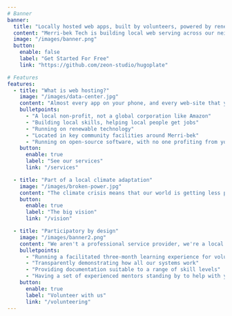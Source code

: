 ```yaml
---
# Banner
banner:
  title: "Locally hosted web apps, built by volunteers, powered by renewables"
  content: "Merri-bek Tech is building local web serving across our neighbourhood in order to provide affordable alternatives to big tech, while improving our local resilience in the face of the climate crisis."
  image: "/images/banner.png"
  button:
    enable: false
    label: "Get Started For Free"
    link: "https://github.com/zeon-studio/hugoplate"

# Features
features:
  - title: "What is web hosting?"
    image: "/images/data-center.jpg"
    content: "Almost every app on your phone, and every web-site that you use, is relying on computers it connects to over the internet that do the work behind each button press you make. If you want to message a friend, post to social media, or invite someone to an event, you're relying on these services running on computers in big data centers. When Merri-bek tech provides this for you instead, our hosting will be:"
    bulletpoints:
      - "A local non-profit, not a global corporation like Amazon"
      - "Building local skills, helping local people get jobs"
      - "Running on renewable technology"
      - "Located in key community facilities around Merri-bek"
      - "Running on open-source software, with no one profiting from your data"
    button:
      enable: true
      label: "See our services"
      link: "/services"

  - title: "Part of a local climate adaptation"
    image: "/images/broken-power.jpg"
    content: "The climate crisis means that our world is getting less predictable. Wild weather, heat waves, fires, power outages, and housing climate refugees are all important realities of the 21st century, and are better tackled together as a strong community. Technology can help groups organise and communicate, but only if it keeps working during these emergencies. Our multi-year vision is to build a resilient local network for Merri-bek that provides these services even if centralised systems like power, NBN and cell-reception are offline."
    button:
      enable: true
      label: "The big vision"
      link: "/vision"

  - title: "Participatory by design"
    image: "/images/banner2.png"
    content: "We aren't a professional service provider, we're a local grass-roots project driven by our values. We work transparently so that you can see and understand the technology that powers our digital world. Regardless of your skill level, if you're interested in how web software works, we provide ways to get involved by:"
    bulletpoints:
      - "Running a facilitated three-month learning experience for volunteers"
      - "Transparently demonstrating how all our systems work"
      - "Providing documentation suitable to a range of skill levels"
      - "Having a set of experienced mentors standing by to help with your project"
    button:
      enable: true
      label: "Volunteer with us"
      link: "/volunteering"
---
```

